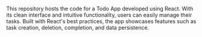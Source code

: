 This repository hosts the code for a Todo App developed using React. With its clean interface and intuitive functionality, users can easily manage their tasks. Built with React's best practices, the app showcases features such as task creation, deletion, completion, and data persistence.
